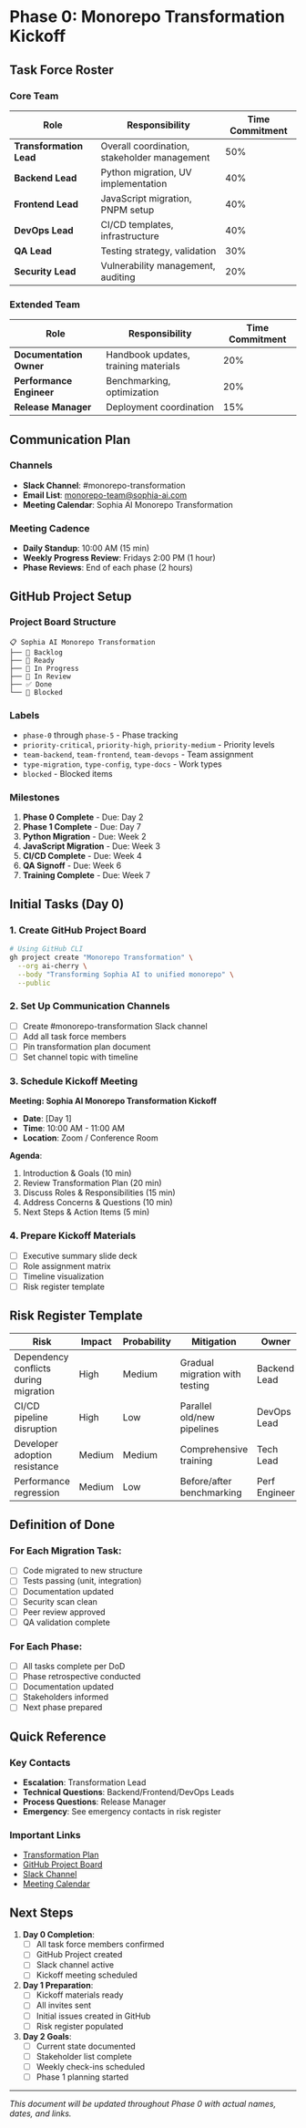 # Phase 0: Monorepo Transformation Kickoff

## Task Force Roster

### Core Team

| Role | Responsibility | Time Commitment |
|------|---------------|-----------------|
| **Transformation Lead** | Overall coordination, stakeholder management | 50% |
| **Backend Lead** | Python migration, UV implementation | 40% |
| **Frontend Lead** | JavaScript migration, PNPM setup | 40% |
| **DevOps Lead** | CI/CD templates, infrastructure | 40% |
| **QA Lead** | Testing strategy, validation | 30% |
| **Security Lead** | Vulnerability management, auditing | 20% |

### Extended Team

| Role | Responsibility | Time Commitment |
|------|---------------|-----------------|
| **Documentation Owner** | Handbook updates, training materials | 20% |
| **Performance Engineer** | Benchmarking, optimization | 20% |
| **Release Manager** | Deployment coordination | 15% |

## Communication Plan

### Channels
- **Slack Channel**: #monorepo-transformation
- **Email List**: monorepo-team@sophia-ai.com
- **Meeting Calendar**: Sophia AI Monorepo Transformation

### Meeting Cadence
- **Daily Standup**: 10:00 AM (15 min)
- **Weekly Progress Review**: Fridays 2:00 PM (1 hour)
- **Phase Reviews**: End of each phase (2 hours)

## GitHub Project Setup

### Project Board Structure

```
📋 Sophia AI Monorepo Transformation
├── 🏁 Backlog
├── 📅 Ready
├── 🚧 In Progress
├── 👀 In Review
├── ✅ Done
└── 🚫 Blocked
```

### Labels
- `phase-0` through `phase-5` - Phase tracking
- `priority-critical`, `priority-high`, `priority-medium` - Priority levels
- `team-backend`, `team-frontend`, `team-devops` - Team assignment
- `type-migration`, `type-config`, `type-docs` - Work types
- `blocked` - Blocked items

### Milestones
1. **Phase 0 Complete** - Due: Day 2
2. **Phase 1 Complete** - Due: Day 7
3. **Python Migration** - Due: Week 2
4. **JavaScript Migration** - Due: Week 3
5. **CI/CD Complete** - Due: Week 4
6. **QA Signoff** - Due: Week 6
7. **Training Complete** - Due: Week 7

## Initial Tasks (Day 0)

### 1. Create GitHub Project Board
```bash
# Using GitHub CLI
gh project create "Monorepo Transformation" \
  --org ai-cherry \
  --body "Transforming Sophia AI to unified monorepo" \
  --public
```

### 2. Set Up Communication Channels
- [ ] Create #monorepo-transformation Slack channel
- [ ] Add all task force members
- [ ] Pin transformation plan document
- [ ] Set channel topic with timeline

### 3. Schedule Kickoff Meeting
**Meeting: Sophia AI Monorepo Transformation Kickoff**
- **Date**: [Day 1]
- **Time**: 10:00 AM - 11:00 AM
- **Location**: Zoom / Conference Room

**Agenda**:
1. Introduction & Goals (10 min)
2. Review Transformation Plan (20 min)
3. Discuss Roles & Responsibilities (15 min)
4. Address Concerns & Questions (10 min)
5. Next Steps & Action Items (5 min)

### 4. Prepare Kickoff Materials
- [ ] Executive summary slide deck
- [ ] Role assignment matrix
- [ ] Timeline visualization
- [ ] Risk register template

## Risk Register Template

| Risk | Impact | Probability | Mitigation | Owner | Status |
|------|--------|-------------|------------|-------|--------|
| Dependency conflicts during migration | High | Medium | Gradual migration with testing | Backend Lead | Monitoring |
| CI/CD pipeline disruption | High | Low | Parallel old/new pipelines | DevOps Lead | Planned |
| Developer adoption resistance | Medium | Medium | Comprehensive training | Tech Lead | Planned |
| Performance regression | Medium | Low | Before/after benchmarking | Perf Engineer | Planned |

## Definition of Done

### For Each Migration Task:
- [ ] Code migrated to new structure
- [ ] Tests passing (unit, integration)
- [ ] Documentation updated
- [ ] Security scan clean
- [ ] Peer review approved
- [ ] QA validation complete

### For Each Phase:
- [ ] All tasks complete per DoD
- [ ] Phase retrospective conducted
- [ ] Documentation updated
- [ ] Stakeholders informed
- [ ] Next phase prepared

## Quick Reference

### Key Contacts
- **Escalation**: Transformation Lead
- **Technical Questions**: Backend/Frontend/DevOps Leads
- **Process Questions**: Release Manager
- **Emergency**: See emergency contacts in risk register

### Important Links
- [Transformation Plan](../MONOREPO_TRANSFORMATION_PLAN.md)
- [GitHub Project Board](#)
- [Slack Channel](https://sophia-ai.slack.com/channels/monorepo-transformation)
- [Meeting Calendar](#)

## Next Steps

1. **Day 0 Completion**:
   - [ ] All task force members confirmed
   - [ ] GitHub Project created
   - [ ] Slack channel active
   - [ ] Kickoff meeting scheduled

2. **Day 1 Preparation**:
   - [ ] Kickoff materials ready
   - [ ] All invites sent
   - [ ] Initial issues created in GitHub
   - [ ] Risk register populated

3. **Day 2 Goals**:
   - [ ] Current state documented
   - [ ] Stakeholder list complete
   - [ ] Weekly check-ins scheduled
   - [ ] Phase 1 planning started

---

*This document will be updated throughout Phase 0 with actual names, dates, and links.*
